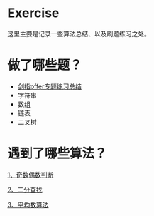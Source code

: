 # Exercise

这里主要是记录一些算法总结、以及刷题练习之处。

# 做了哪些题？

- [剑指offer专题练习总结](https://github.com/sunnnydaydev/CodingInterviews)
- 字符串
- 数组
- 链表
- 二叉树

# 遇到了哪些算法？

[1、奇数偶数判断](https://github.com/sunnnydaydev/Exercise/blob/master/src/algorithm/exercise/OddEven.java)

[2、二分查找](https://github.com/sunnnydaydev/Exercise/blob/master/src/algorithm/exercise/BinarySearch.java)

[3、平均数算法](https://github.com/sunnnydaydev/Exercise/blob/master/src/algorithm/exercise/MiddleNumber.java)